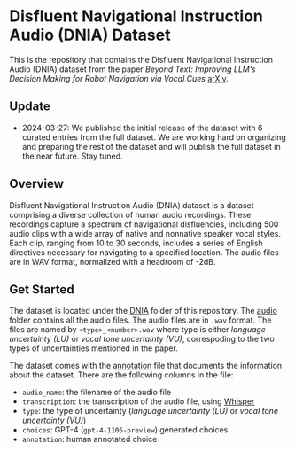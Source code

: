 # Disfluent Navigational Instruction Audio (DNIA) Dataset

This is the repository that contains the Disfluent Navigational Instruction Audio (DNIA) dataset from the paper _Beyond Text: Improving LLM’s Decision Making for Robot Navigation via Vocal Cues_ [arXiv](https://arxiv.org/abs/2402.03494).

## Update

* 2024-03-27: We published the initial release of the dataset with 6 curated entries from the full dataset. We are working hard on organizing and preparing the rest of the dataset and will publish the full dataset in the near future. Stay tuned.

## Overview

Disfluent Navigational Instruction Audio (DNIA) dataset is a dataset comprising a diverse collection of human
audio recordings. These recordings capture a spectrum of
navigational disfluencies, including 500 audio clips with a wide array of native and nonnative speaker vocal styles. Each clip, ranging from 10 to
30 seconds, includes a series of English directives necessary for navigating to a specified location. The audio files
are in WAV format, normalized with a headroom of -2dB.

## Get Started

The dataset is located under the [DNIA](./DNIA/) folder of this repository. The [audio](./DNIA/audio/) folder contains all the audio files. The audio files are in `.wav` format. The files are named by `<type>_<number>.wav` where type is either _language uncertainty (LU)_ or _vocal tone uncertainty (VU)_, correspoding to the two types of uncertainties mentioned in the paper.

The dataset comes with the [annotation](./DNIA/annotation.csv) file that documents the information about the dataset. There are the following columns in the file:

* `audio_name`: the filename of the audio file
* `transcription`: the transcription of the audio file, using [Whisper](https://arxiv.org/abs/2212.04356)
* `type`: the type of uncertainty (_language uncertainty (LU)_ or _vocal tone uncertainty (VU)_)
* `choices`: GPT-4 (`gpt-4-1106-preview`) generated choices
* `annotation`: human annotated choice
